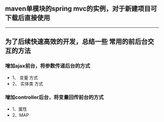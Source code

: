 ## maven单模块的spring mvc的实例，对于新建项目可下载后直接使用
------------------------------
为了后续快速高效的开发，总结一些
常用的前后台交互的方法
------------------------------

### 增加ajax前台，将参数传递后台的方式
+ 1、 变量 方式
+ 2、 实体类 方式

### 增加controller后台，将变量回传前台的方式
+ 1、属性
+ 2、MAP
